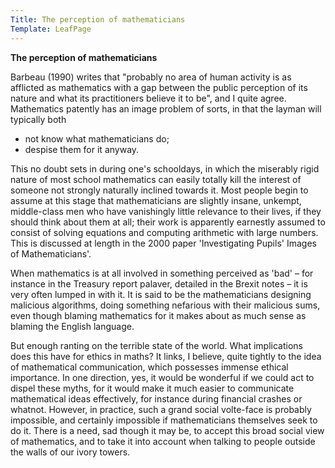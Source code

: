 ```yaml
---
Title: The perception of mathematicians
Template: LeafPage
---
```


**The perception of mathematicians**

Barbeau (1990) writes that "probably no area of human activity is as afflicted as mathematics with a gap between the public perception of its nature and what its practitioners believe it to be", and I quite agree. Mathematics patently has an image problem of sorts, in that the layman will typically both 

- not know what mathematicians do;
- despise them for it anyway.

This no doubt sets in during one's schooldays, in which the miserably rigid nature of most school mathematics can easily totally kill the interest of someone not strongly naturally inclined towards it. Most people begin to assume at this stage that mathematicians are slightly insane, unkempt, middle-class men who have vanishingly little relevance to their lives, if they should think about them at all; their work is apparently earnestly assumed to consist of solving equations and computing arithmetic with large numbers. This is discussed at length in the 2000 paper 'Investigating Pupils' Images of Mathematicians'. 

When mathematics is at all involved in something perceived as 'bad' – for instance in the Treasury report palaver, detailed in the Brexit notes – it is very often lumped in with it. It is said to be the mathematicians designing malicious algorithms, doing something nefarious with their malicious sums, even though blaming mathematics for it makes about as much sense as blaming the English language.

But enough ranting on the terrible state of the world. What implications does this have for ethics in maths? It links, I believe, quite tightly to the idea of mathematical communication, which possesses immense ethical importance. In one direction, yes, it would be wonderful if we could act to dispel these myths, for it would make it much easier to communicate mathematical ideas effectively, for instance during financial crashes or whatnot. However, in practice, such a grand social volte-face is probably impossible, and certainly impossible if mathematicians themselves seek to do it. There is a need, sad though it may be, to accept this broad social view of mathematics, and to take it into account when talking to people outside the walls of our ivory towers.
